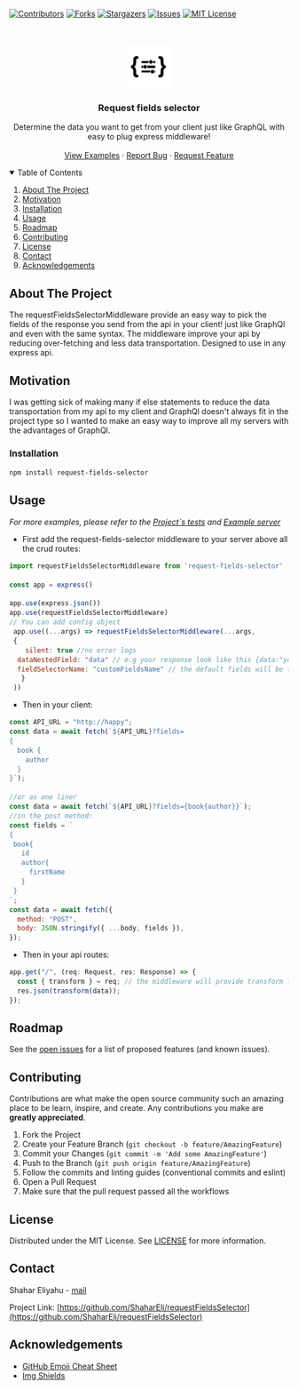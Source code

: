 [![Contributors][contributors-shield]][contributors-url]
[![Forks][forks-shield]][forks-url]
[![Stargazers][stars-shield]][stars-url]
[![Issues][issues-shield]][issues-url]
[![MIT License][license-shield]][license-url]

<br />
<p align="center">
  <a href="https://github.com/ShaharEli/requestFieldsSelector">
    <img src="https://github.com/ShaharEli/requestFieldsSelector/blob/master/images/logo.png?raw=true" alt="Logo" width="80" height="80">
  </a>

  <h3 align="center">Request fields selector</h3>

  <p align="center">
    Determine the data you want to get from your client just like GraphQL with easy to plug express middleware!
    <br />
    <br />
    <a href="https://github.com/ShaharEli/requestFieldsSelector/blob/master/__tests__/middleware.test.ts">View Examples</a>
    ·
    <a href="https://github.com/ShaharEli/requestFieldsSelector/issues">Report Bug</a>
    ·
    <a href="https://github.com/ShaharEli/requestFieldsSelector/issues">Request Feature</a>
  </p>
</p>

<details open="open">
  <summary>Table of Contents</summary>
  <ol>
    <li>
      <a href="#about-the-project">About The Project</a>
    </li>
      <li>
      <a href="#motivation">Motivation</a>
    </li>
    <li><a href="#installation">Installation</a></li>
    <li><a href="#usage">Usage</a></li>
    <li><a href="#roadmap">Roadmap</a></li>
    <li><a href="#contributing">Contributing</a></li>
    <li><a href="#license">License</a></li>
    <li><a href="#contact">Contact</a></li>
    <li><a href="#acknowledgements">Acknowledgements</a></li>
  </ol>
</details>

## About The Project

The requestFieldsSelectorMiddleware provide an easy way to pick the fields of the response you send from the api in your client! just like GraphQl and even with the same syntax. The middleware improve your api by reducing over-fetching and less data transportation. Designed to use in any express api.

## Motivation

I was getting sick of making many if else statements to reduce the data transportation from my api to my client and GraphQl doesn't always fit in the project type so I wanted to make an easy way to improve all my servers with the advantages of GraphQl.

### Installation

```sh
npm install request-fields-selector
```

## Usage

_For more examples, please refer to the [Project`s tests](https://github.com/ShaharEli/requestFieldsSelector/blob/master/__tests__/middleware.test.ts) and [Example server](https://github.com/ShaharEli/requestFieldsSelector/blob/master/example)_

- First add the request-fields-selector middleware to your server above all the crud routes:

```js
import requestFieldsSelectorMiddleware from 'request-fields-selector'

const app = express()

app.use(express.json())
app.use(requestFieldsSelectorMiddleware)
// You can add config object
 app.use((...args) => requestFieldsSelectorMiddleware(...args,
 {
    silent: true //no error logs
  dataNestedField: "data" // e.g your response look like this {data:"your data",status:"ok",...} the value that will be transformed will be data
  fieldSelectorName: "customFieldsName" // the default fields will be taken from your req.query or req.body and called "fields"
   }
 ))
```

- Then in your client:

```js
const API_URL = "http://happy";
const data = await fetch(`${API_URL}?fields=
{
  book {
    author
  }
}`);

//or as one liner
const data = await fetch(`${API_URL}?fields={book{author}}`);
//in the post method:
const fields = `
{
 book{
   id
   author{
     firstName
   }
 }
`;
const data = await fetch({
  method: "POST",
  body: JSON.stringify({ ...body, fields }),
});
```

- Then in your api routes:

```js
app.get("/", (req: Request, res: Response) => {
  const { transform } = req; // the middleware will provide transform function that will match the client fields to the data you about to send - if error happen it will send the whole data
  res.json(transform(data));
});
```

## Roadmap

See the [open issues](https://github.com/ShaharEli/requestFieldsSelector/issues) for a list of proposed features (and known issues).

<!-- CONTRIBUTING -->

## Contributing

Contributions are what make the open source community such an amazing place to be learn, inspire, and create. Any contributions you make are **greatly appreciated**.

1. Fork the Project
2. Create your Feature Branch (`git checkout -b feature/AmazingFeature`)
3. Commit your Changes (`git commit -m 'Add some AmazingFeature'`)
4. Push to the Branch (`git push origin feature/AmazingFeature`)
5. Follow the commits and linting guides (conventional commits and eslint)
6. Open a Pull Request
7. Make sure that the pull request passed all the workflows

## License

Distributed under the MIT License. See [LICENSE](https://github.com/othneildrew/Best-README-Template/blob/master/LICENSE.txt) for more information.

<!-- CONTACT -->

## Contact

Shahar Eliyahu - [mail](shahar.e3@gmail.com)

Project Link: [https://github.com/ShaharEli/requestFieldsSelector](https://github.com/ShaharEli/requestFieldsSelector)

<!-- ACKNOWLEDGEMENTS -->

## Acknowledgements

- [GitHub Emoji Cheat Sheet](https://www.webpagefx.com/tools/emoji-cheat-sheet)
- [Img Shields](https://shields.io)

[contributors-shield]: https://img.shields.io/github/contributors/ShaharEli/requestFieldsSelector.svg?style=for-the-badge
[contributors-url]: https://github.com/ShaharEli/requestFieldsSelector/graphs/contributors
[forks-shield]: https://img.shields.io/github/forks/ShaharEli/requestFieldsSelector.svg?style=for-the-badge
[forks-url]: https://github.com/ShaharEli/requestFieldsSelector/network/members
[stars-shield]: https://img.shields.io/github/stars/ShaharEli/requestFieldsSelector.svg?style=for-the-badge
[stars-url]: https://github.com/ShaharEli/requestFieldsSelector/stargazers
[issues-shield]: https://img.shields.io/github/issues/ShaharEli/requestFieldsSelector.svg?style=for-the-badge
[issues-url]: https://github.com/ShaharEli/requestFieldsSelector/issues
[license-shield]: https://img.shields.io/github/license/othneildrew/Best-README-Template.svg?style=for-the-badge
[license-url]: https://github.com/othneildrew/Best-README-Template/blob/master/LICENSE.txt
